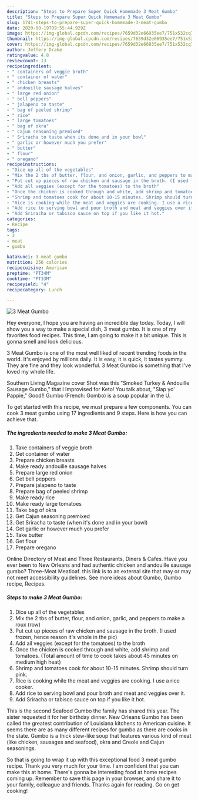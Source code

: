 ```yaml
---
description: "Steps to Prepare Super Quick Homemade 3 Meat Gumbo"
title: "Steps to Prepare Super Quick Homemade 3 Meat Gumbo"
slug: 1741-steps-to-prepare-super-quick-homemade-3-meat-gumbo
date: 2020-08-19T09:55:44.929Z
image: https://img-global.cpcdn.com/recipes/7659d32e66935ee7/751x532cq70/3-meat-gumbo-recipe-main-photo.jpg
thumbnail: https://img-global.cpcdn.com/recipes/7659d32e66935ee7/751x532cq70/3-meat-gumbo-recipe-main-photo.jpg
cover: https://img-global.cpcdn.com/recipes/7659d32e66935ee7/751x532cq70/3-meat-gumbo-recipe-main-photo.jpg
author: Jeffery Drake
ratingvalue: 4.8
reviewcount: 13
recipeingredient:
- " containers of veggie broth"
- " container of water"
- " chicken breasts"
- " andouille sausage halves"
- " large red onion"
- " bell peppers"
- " jalapeno to taste"
- " bag of peeled shrimp"
- " rice"
- " large tomatoes"
- " bag of okra"
- " Cajun seasoning premixed"
- " Sriracha to taste when its done and in your bowl"
- " garlic or however much you prefer"
- " butter"
- " flour"
- " oregano"
recipeinstructions:
- "Dice up all of the vegetables"
- "Mix the 2 tbs of butter, flour, and onion, garlic, and peppers to make a roux (row)"
- "Put cut up pieces of raw chicken and sausage in the broth. (I used frozen, hence reason it&#39;s whole in the pic)"
- "Add all veggies (except for the tomatoes) to the broth"
- "Once the chicken is cooked through and white, add shrimp and tomatoes. (Total amount of time to cook takes about 45 minutes on medium high heat)"
- "Shrimp and tomatoes cook for about 10-15 minutes. Shrimp should turn pink."
- "Rice is cooking while the meat and veggies are cooking. I use a rice cooker."
- "Add rice to serving bowl and pour broth and meat and veggies over it."
- "Add Sriracha or tabisco sauce on top if you like it hot."
categories:
- Recipe
tags:
- 3
- meat
- gumbo

katakunci: 3 meat gumbo 
nutrition: 256 calories
recipecuisine: American
preptime: "PT34M"
cooktime: "PT33M"
recipeyield: "4"
recipecategory: Lunch

---
```



![3 Meat Gumbo](https://img-global.cpcdn.com/recipes/7659d32e66935ee7/751x532cq70/3-meat-gumbo-recipe-main-photo.jpg)

Hey everyone, I hope you are having an incredible day today. Today, I will show you a way to make a special dish, 3 meat gumbo. It is one of my favorites food recipes. This time, I am going to make it a bit unique. This is gonna smell and look delicious.

3 Meat Gumbo is one of the most well liked of recent trending foods in the world. It's enjoyed by millions daily. It is easy, it is quick, it tastes yummy. They are fine and they look wonderful. 3 Meat Gumbo is something that I've loved my whole life.

Southern Living Magazine cover Shot was this &#34;Smoked Turkey &amp; Andouille Sausage Gumbo,&#34; that I Improvised for Keto! You talk about, &#34;Slap yo&#39; Pappie,&#34; Good!! Gumbo (French: Gombo) is a soup popular in the U.


To get started with this recipe, we must prepare a few components. You can cook 3 meat gumbo using 17 ingredients and 9 steps. Here is how you can achieve that.

<!--inarticleads1-->

##### The ingredients needed to make 3 Meat Gumbo:

1. Take  containers of veggie broth
1. Get  container of water
1. Prepare  chicken breasts
1. Make ready  andouille sausage halves
1. Prepare  large red onion
1. Get  bell peppers
1. Prepare  jalapeno to taste
1. Prepare  bag of peeled shrimp
1. Make ready  rice
1. Make ready  large tomatoes
1. Take  bag of okra
1. Get  Cajun seasoning premixed
1. Get  Sriracha to taste (when it&#39;s done and in your bowl)
1. Get  garlic or however much you prefer
1. Take  butter
1. Get  flour
1. Prepare  oregano


Online Directory of Meat and Three Restaurants, Diners &amp; Cafes. Have you ever been to New Orleans and had authentic chicken and andouille sausage gumbo? Three-Meat Meatloaf. this link is to an external site that may or may not meet accessibility guidelines. See more ideas about Gumbo, Gumbo recipe, Recipes. 

<!--inarticleads2-->

##### Steps to make 3 Meat Gumbo:

1. Dice up all of the vegetables
1. Mix the 2 tbs of butter, flour, and onion, garlic, and peppers to make a roux (row)
1. Put cut up pieces of raw chicken and sausage in the broth. (I used frozen, hence reason it&#39;s whole in the pic)
1. Add all veggies (except for the tomatoes) to the broth
1. Once the chicken is cooked through and white, add shrimp and tomatoes. (Total amount of time to cook takes about 45 minutes on medium high heat)
1. Shrimp and tomatoes cook for about 10-15 minutes. Shrimp should turn pink.
1. Rice is cooking while the meat and veggies are cooking. I use a rice cooker.
1. Add rice to serving bowl and pour broth and meat and veggies over it.
1. Add Sriracha or tabisco sauce on top if you like it hot.


This is the second Seafood Gumbo the family has shared this year. The sister requested it for her birthday dinner. New Orleans Gumbo has been called the greatest contribution of Louisiana kitchens to American cuisine. It seems there are as many different recipes for gumbo as there are cooks in the state. Gumbo is a thick stew-like soup that features various kind of meat (like chicken, sausages and seafood), okra and Creole and Cajun seasonings. 

So that is going to wrap it up with this exceptional food 3 meat gumbo recipe. Thank you very much for your time. I am confident that you can make this at home. There's gonna be interesting food at home recipes coming up. Remember to save this page in your browser, and share it to your family, colleague and friends. Thanks again for reading. Go on get cooking!
